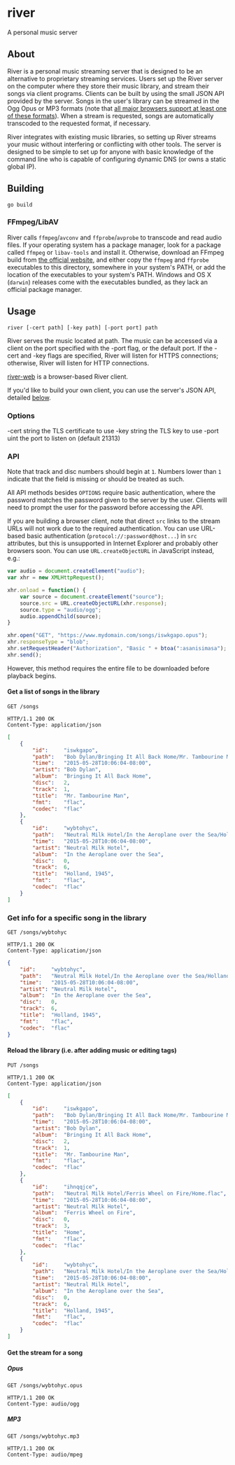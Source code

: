 river
=====

A personal music server

About
-----

River is a personal music streaming server that is designed to be an alternative
to proprietary streaming services. Users set up the River server on the computer
where they store their music library, and stream their songs via client
programs. Clients can be built by using the small JSON API provided by the
server. Songs in the user's library can be streamed in the Ogg Opus or MP3
formats (note that [all major browsers support at least one of these
formats](https://en.wikipedia.org/wiki/HTML5_Audio#Supported_browsers_2)).
When a stream is requested, songs are automatically transcoded to the requested
format, if necessary.

River integrates with existing music libraries, so setting up River streams your
music without interfering or conflicting with other tools. The server is
designed to be simple to set up for anyone with basic knowledge of the command
line who is capable of configuring dynamic DNS (or owns a static global IP).

Building
--------

    go build

### FFmpeg/LibAV

River calls `ffmpeg`/`avconv` and `ffprobe`/`avprobe` to transcode and read
audio files. If your operating system has a package manager, look for a package
called `ffmpeg` or `libav-tools` and install it. Otherwise, download an FFmpeg
build from [the official website](https://www.ffmpeg.org/download.html), and
either copy the `ffmpeg` and `ffprobe` executables to this directory, somewhere
in your system's PATH, or add the location of the executables to your system's
PATH. Windows and OS X (`darwin`) releases come with the executables bundled,
as they lack an official package manager.

Usage
-----

    river [-cert path] [-key path] [-port port] path

River serves the music located at path. The music can be accessed via a client
on the port specified with the -port flag, or the default port. If the -cert
and -key flags are specified, River will listen for HTTPS connections;
otherwise, River will listen for HTTP connections.

[river-web](https://github.com/wwalexander/river-web) is a browser-based River
client.

If you'd like to build your own client, you can use the server's JSON API,
detailed [below](#api).

### Options

  -cert string
        the TLS certificate to use
  -key string
        the TLS key to use
  -port uint
        the port to listen on (default 21313)

### API

Note that track and disc numbers should begin at `1`. Numbers lower than
`1` indicate that the field is missing or should be treated as such.

All API methods besides `OPTIONS` require basic authentication, where the
password matches the password given to the server by the user. Clients will need
to prompt the user for the password before accessing the API.

If you are building a browser client, note that direct `src` links to the stream
URLs will not work due to the required authentication. You can use URL-based
basic authentication (`protocol://:password@host...`) in `src` attributes, but
this is unsupported in Internet Explorer and probably other browsers soon. You
can use `URL.createObjectURL` in JavaScript instead, e.g.:

```javascript
var audio = document.createElement("audio");
var xhr = new XMLHttpRequest();

xhr.onload = function() {
	var source = document.createElement("source");
	source.src = URL.createObjectURL(xhr.response);
	source.type = "audio/ogg";
	audio.appendChild(source);
}

xhr.open("GET", "https://www.mydomain.com/songs/iswkgapo.opus");
xhr.responseType = "blob";
xhr.setRequestHeader("Authorization", "Basic " + btoa(":asanisimasa");
xhr.send();
```

However, this method requires the entire file to be downloaded before playback
begins.

#### Get a list of songs in the library

```http
GET /songs
```

```http
HTTP/1.1 200 OK
Content-Type: application/json
```

```json
[
	{
		"id":     "iswkgapo",
		"path":   "Bob Dylan/Bringing It All Back Home/Mr. Tambourine Man.flac",
		"time":   "2015-05-28T10:06:04-08:00",
		"artist": "Bob Dylan",
		"album":  "Bringing It All Back Home",
		"disc":   2,
		"track":  1,
		"title":  "Mr. Tambourine Man",
		"fmt":    "flac",
		"codec":  "flac"
	},
	{
		"id":     "wybtohyc",
		"path":   "Neutral Milk Hotel/In the Aeroplane over the Sea/Holland, 1945.flac",
		"time":   "2015-05-28T10:06:04-08:00",
		"artist": "Neutral Milk Hotel",
		"album":  "In the Aeroplane over the Sea",
		"disc":   0,
		"track":  6,
		"title":  "Holland, 1945",
		"fmt":    "flac",
		"codec":  "flac"
	}
]
```

### Get info for a specific song in the library

```http
GET /songs/wybtohyc
```

```http
HTTP/1.1 200 OK
Content-Type: application/json
```

```json
{
	"id":     "wybtohyc",
	"path":   "Neutral Milk Hotel/In the Aeroplane over the Sea/Holland, 1945.flac",
	"time":   "2015-05-28T10:06:04-08:00",
	"artist": "Neutral Milk Hotel",
	"album":  "In the Aeroplane over the Sea",
	"disc":   0,
	"track":  6,
	"title":  "Holland, 1945",
	"fmt":    "flac",
	"codec":  "flac"
}
```

#### Reload the library (i.e. after adding music or editing tags)

```http
PUT /songs
```

```http
HTTP/1.1 200 OK
Content-Type: application/json
```

```json
[
	{
		"id":     "iswkgapo",
		"path":   "Bob Dylan/Bringing It All Back Home/Mr. Tambourine Man.flac",
		"time":   "2015-05-28T10:06:04-08:00",
		"artist": "Bob Dylan",
		"album":  "Bringing It All Back Home",
		"disc":   2,
		"track":  1,
		"title":  "Mr. Tambourine Man",
		"fmt":    "flac",
		"codec":  "flac"
	},
	{
		"id":     "ihnqqjce",
		"path":   "Neutral Milk Hotel/Ferris Wheel on Fire/Home.flac",
		"time":   "2015-05-28T10:06:04-08:00",
		"artist": "Neutral Milk Hotel",
		"album":  "Ferris Wheel on Fire",
		"disc":   0,
		"track":  3,
		"title":  "Home",
		"fmt":    "flac",
		"codec":  "flac"
	},
	{
		"id":     "wybtohyc",
		"path":   "Neutral Milk Hotel/In the Aeroplane over the Sea/Holland, 1945.flac",
		"time":   "2015-05-28T10:06:04-08:00",
		"artist": "Neutral Milk Hotel",
		"album":  "In the Aeroplane over the Sea",
		"disc":   0,
		"track":  6,
		"title":  "Holland, 1945",
		"fmt":    "flac",
		"codec":  "flac"
	}
]
```

#### Get the stream for a song

##### Opus

```http
GET /songs/wybtohyc.opus
```

```http
HTTP/1.1 200 OK
Content-Type: audio/ogg
```

##### MP3

```http
GET /songs/wybtohyc.mp3
```

```http
HTTP/1.1 200 OK
Content-Type: audio/mpeg
```
